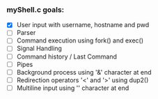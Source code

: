 ### myShell.c goals:
- [X] User input with username, hostname and pwd
- [ ] Parser
- [ ] Command execution using fork() and exec()
- [ ] Signal Handling
- [ ] Command history / Last Command
- [ ] Pipes
- [ ] Background process using '&' character at end
- [ ] Redirection operators '<' and '>' using dup2()
- [ ] Multiline input using '\' character at end
